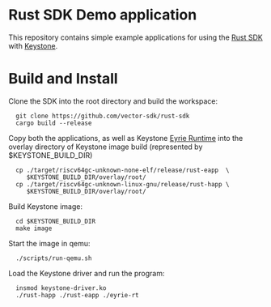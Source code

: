 # Rust SDK Demo application

This repository contains simple example applications for using the [Rust SDK](https://github.com/vector-sdk/rust-sdk) with [Keystone](https://keystone-enclave.org/).

# Build and Install

Clone the SDK into the root directory and build the workspace:

      git clone https://github.com/vector-sdk/rust-sdk
      cargo build --release

Copy both the applications, as well as Keystone
[Eyrie Runtime](https://github.com/keystone-enclave/keystone-runtime) into the
overlay directory of Keystone image build (represented by $KEYSTONE_BUILD_DIR)

      cp ./target/riscv64gc-unknown-none-elf/release/rust-eapp  \
         $KEYSTONE_BUILD_DIR/overlay/root/
      cp ./target/riscv64gc-unknown-linux-gnu/release/rust-happ \
         $KEYSTONE_BUILD_DIR/overlay/root/

Build Keystone image:

      cd $KEYSTONE_BUILD_DIR
      make image

Start the image in qemu:

      ./scripts/run-qemu.sh

Load the Keystone driver and run the program:

      insmod keystone-driver.ko
      ./rust-happ ./rust-eapp ./eyrie-rt
